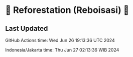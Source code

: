 
# 🌳 Reforestation (Reboisasi) 🌲

## Last Updated

GitHub Actions time: Wed Jun 26 19:13:36 UTC 2024

Indonesia/Jakarta time: Thu Jun 27 02:13:36 WIB 2024
